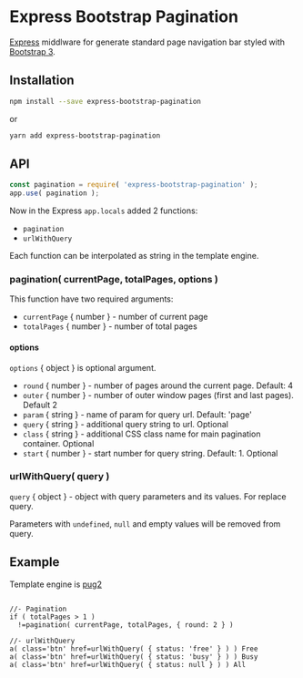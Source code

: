 # Express Bootstrap Pagination

[Express](http://expressjs.com/) middlware for generate standard page navigation bar styled with [Bootstrap 3](http://getbootstrap.com/).

## Installation

```bash
npm install --save express-bootstrap-pagination
```

or

```bash
yarn add express-bootstrap-pagination
```


## API

```javascript
const pagination = require( 'express-bootstrap-pagination' );
app.use( pagination );
```

Now in the Express `app.locals` added 2 functions:

* `pagination`
* `urlWithQuery`

Each function can be interpolated as string in the template engine.

### pagination( currentPage, totalPages, options )

This function have two required arguments:

* `currentPage` { number } - number of current page
* `totalPages` { number } - number of total pages

#### options

`options` { object } is optional argument.

* `round` { number } - number of pages around the current page. Default: 4
* `outer` { number } - number of outer window pages (first and last pages). Default 2
* `param` { string } - name of param for query url. Default: 'page'
* `query` { string } - additional query string to url. Optional
* `class` { string } - additional CSS class name for main pagination container. Optional
* `start` { number } - start number for query string. Default: 1. Optional

### urlWithQuery( query )

`query` { object } - object with query parameters and its values. For replace query.

Parameters with `undefined`, `null` and empty values will be removed from query.

## Example

Template engine is [pug2](https://pugjs.org/)

```jade

//- Pagination
if ( totalPages > 1 )
  !=pagination( currentPage, totalPages, { round: 2 } )

//- urlWithQuery
a( class='btn' href=urlWithQuery( { status: 'free' } ) ) Free
a( class='btn' href=urlWithQuery( { status: 'busy' } ) ) Busy
a( class='btn' href=urlWithQuery( { status: null } ) ) All

```
